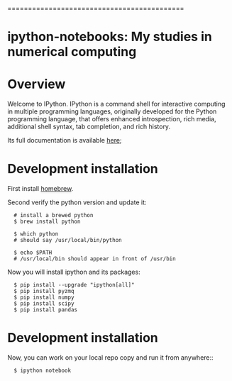 ===========================================

ipython-notebooks: My studies in numerical computing
====================================================

Overview
========

Welcome to IPython. IPython is a command shell for interactive computing in multiple programming languages, originally developed for the Python programming language, that offers enhanced introspection, rich media, additional shell syntax, tab completion, and rich history.

Its full documentation is available [here](http://ipython.org/documentation.html);

Development installation
========================

First install [homebrew](http://brew.sh/).

Second verify the python version and update it:

```ssh
  # install a brewed python
  $ brew install python

  $ which python
  # should say /usr/local/bin/python

  $ echo $PATH
  # /usr/local/bin should appear in front of /usr/bin
```

Now you will install ipython and its packages:

```ssh
  $ pip install --upgrade "ipython[all]"
  $ pip install pyzmq
  $ pip install numpy
  $ pip install scipy
  $ pip install pandas
```

Development installation
========================

Now, you can work on your local repo copy and run it from anywhere::

```ssh
  $ ipython notebook
```
